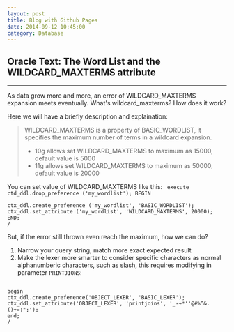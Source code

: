 ```yaml
---
layout: post
title: Blog with Github Pages
date: 2014-09-12 10:45:00
category: Database
---
```


## Oracle Text: The Word List and the WILDCARD_MAXTERMS attribute
-----
As data grow more and more, an error of WILDCARD_MAXTERMS expansion meets eventually. What's wildcard_maxterms? How does it work?

Here we will have a briefly description and explaination:

> WILDCARD_MAXTERMS is a property of BASIC_WORDLIST, it specifies the maximum number of terms in a wildcard expansion.
> - 10g allows set WILDCARD_MAXTERMS to maximum as 15000, default value is 5000
> - 11g allows set WILDCARD_MAXTERMS to maximum as 50000, default value is 20000

You can set value of WILDCARD_MAXTERMS like this:
<code>
execute ctd_ddl.drop_preference ('my_wordlist'); 
BEGIN   
    ctx_ddl.create_preference ('my_wordlist', 'BASIC_WORDLIST'); 
    ctx_ddl.set_attribute ('my_wordlist', 'WILDCARD_MAXTERMS', 20000); 
END; 
/
</code>

But, if the error still thrown even reach the maximum, how we can do?
 1. Narrow your query string, match more exact expected result
 2. Make the lexer more smarter to consider specific characters as normal alphanumberic characters, such as slash, this requires modifying in parameter `PRINTJIONS`:
<code>
begin
ctx_ddl.create_preference('OBJECT_LEXER', 'BASIC_LEXER');
ctx_ddl.set_attribute('OBJECT_LEXER', 'printjoins', '_-~*''@#%^&.()+=:";');
end;
/
</code>
